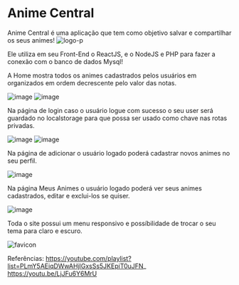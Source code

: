 # Anime Central
Anime Central é uma aplicação que tem como objetivo salvar e compartilhar os seus animes!
![logo-p](https://user-images.githubusercontent.com/69636549/216475176-2b60f732-880e-4ba8-97f1-9f328a668b16.png)

Ele utiliza em seu Front-End o ReactJS, e o NodeJS e PHP para fazer a conexão com o banco de dados Mysql!

A Home mostra todos os animes cadastrados pelos usuários em organizados em ordem decrescente pelo valor das notas.

![image](https://user-images.githubusercontent.com/69636549/216475469-9ea67f10-6747-4238-b048-8fda1701c1c3.png)
![image](https://user-images.githubusercontent.com/69636549/216476258-22824738-e9a3-4bb7-b73b-8befe50e3dd4.png)

Na página de login caso o usuário logue com sucesso o seu user será guardado no localstorage para que possa ser usado como chave nas rotas privadas.

![image](https://user-images.githubusercontent.com/69636549/216476547-fa6b11ae-87e0-4015-948a-b94343e3a37d.png)
![image](https://user-images.githubusercontent.com/69636549/216476598-38c23945-c85e-405b-8493-5a3029aa5e4f.png)

Na página de adicionar o usuário logado poderá cadastrar novos animes no seu perfil.

![image](https://user-images.githubusercontent.com/69636549/216476990-6fbc3748-473f-4241-abfc-8f91a23019e4.png)

Na página Meus Animes o usuário logado poderá ver seus animes cadastrados, editar e exclui-los se quiser.

![image](https://user-images.githubusercontent.com/69636549/216476811-38e0b551-843e-4be0-8ac7-6d70323dfd5d.png)

Toda o site possui um menu responsivo e possíbilidade de trocar o seu tema para claro e escuro.

![favicon](https://user-images.githubusercontent.com/69636549/216477512-f4087e28-eb43-439d-be05-d311bfd269d9.png)

Referências:
https://youtube.com/playlist?list=PLmY5AEiqDWwAHjlGxsSs5JKEpiT0uJFN_
https://youtu.be/LjJFu6Y6MrU
